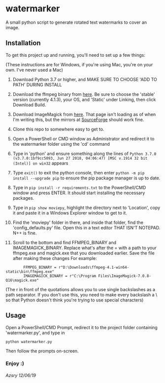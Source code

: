 
# watermarker
A small python script to generate rotated text watermarks to cover an image.

## Installation
To get this project up and running, you'll need to set up a few things:

(These instructions are for Windows, if you're using Mac, you're on your own. I've never used a Mac)

1. Download Python 3.7 or higher, and MAKE SURE TO CHOOSE 'ADD TO PATH' DURING INSTALL

2. Download the ffmpeg binary from [here](https://ffmpeg.zeranoe.com/builds/). Be sure to choose the 'stable' version (currently 4.1.3), 
   your OS, and 'Static' under Linking, then click Download Build.

3. Download ImageMagick from [here](https://imagemagick.org/script/download.php). That page isn't loading as of when I'm writing this, 
   but the mirrors at [SourceForge](https://sourceforge.net/projects/imagemagick/files/) should work fine.

4. Clone this repo to somewhere easy to get to.

5. Open a PowerShell or CMD window as Administrator and redirect it to the watermarker folder using the 'cd' command

6. Type in 'python' and ensure something along the lines of    `Python 3.7.0 (v3.7.0:1bf9cc5093, Jun 27 2018, 04:06:47) [MSC v.1914 32 bit (Intel)] on win32` appears

7. Type `exit()` to exit the python console, then enter `python -m pip install --upgrade pip`
   to ensure the pip package manager is up to date.

8. Type in `pip install -r requirements.txt` to the PowerShell/CMD window and press ENTER. 
   It should start installing the necessary packages.

9. Type in `pip show moviepy`, highlight the directory next to 'Location', copy it and paste it in a Windows Explorer window to get to it.

10. Find the 'moviepy' folder in there, and inside that folder, find the 'config_defaults.py' file. 
    Open this in a text editor THAT ISN'T NOTEPAD. N++ is fine.

11. Scroll to the bottom and find FFMPEG_BINARY and IMAGEMAGICK_BINARY. Replace what's after the = with a path to your 
    ffmpeg.exe and magick.exe that you downloaded earlier. Save the file after making these changes
	For example:	
```
		FFMPEG_BINARY = r"D:\Downloads\ffmpeg-4.1-win64-static\bin\ffmpeg.exe"
		IMAGEMAGICK_BINARY = r"C:\Program Files\ImageMagick-7.0.8-Q16\magick.exe"
```

(The r in front of the quotations allows you to use single backslashes as a path separator. If you don't use this, 
	you need to make every backslash a \\ so that Python doesn't think you're trying to use special characters)

## Usage
Open a PowerShell/CMD Prompt, redirect it to the project folder containing 'watermarker.py', and type in 
```
python watermarker.py
```
Then follow the prompts on-screen.

### Enjoy :)

###### Azsry 12/06/19